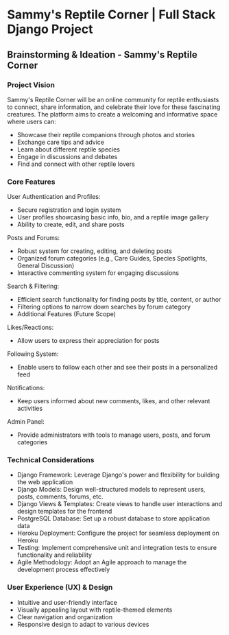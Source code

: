 # Sammy's Reptile Corner | Full Stack Django Project

## Brainstorming & Ideation - Sammy's Reptile Corner

### Project Vision

Sammy's Reptile Corner will be an online community for reptile enthusiasts to connect, share information, and celebrate their love for these fascinating creatures. The platform aims to create a welcoming and informative space where users can:

- Showcase their reptile companions through photos and stories
- Exchange care tips and advice
- Learn about different reptile species
- Engage in discussions and debates
- Find and connect with other reptile lovers
### Core Features

User Authentication and Profiles:
- Secure registration and login system
- User profiles showcasing basic info, bio, and a reptile image gallery
- Ability to create, edit, and share posts
  
Posts and Forums:
- Robust system for creating, editing, and deleting posts
- Organized forum categories (e.g., Care Guides, Species Spotlights, General Discussion)
- Interactive commenting system for engaging discussions

Search & Filtering:
- Efficient search functionality for finding posts by title, content, or author
- Filtering options to narrow down searches by forum category
- Additional Features (Future Scope)

Likes/Reactions:
- Allow users to express their appreciation for posts
  
Following System:
- Enable users to follow each other and see their posts in a personalized feed

Notifications:
- Keep users informed about new comments, likes, and other relevant activities
  
Admin Panel:
- Provide administrators with tools to manage users, posts, and forum categories

### Technical Considerations

- Django Framework: Leverage Django's power and flexibility for building the web application
- Django Models: Design well-structured models to represent users, posts, comments, forums, etc.
- Django Views & Templates: Create views to handle user interactions and design templates for the frontend
- PostgreSQL Database: Set up a robust database to store application data
- Heroku Deployment: Configure the project for seamless deployment on Heroku
- Testing: Implement comprehensive unit and integration tests to ensure functionality and reliability
- Agile Methodology: Adopt an Agile approach to manage the development process effectively

### User Experience (UX) & Design

- Intuitive and user-friendly interface
- Visually appealing layout with reptile-themed elements
- Clear navigation and organization
- Responsive design to adapt to various devices
